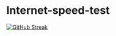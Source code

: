 # Internet-speed-test

[![GitHub Streak](https://streak-stats.demolab.com/borispuljakDenverCoder1)](https://git.io/streak-stats)
